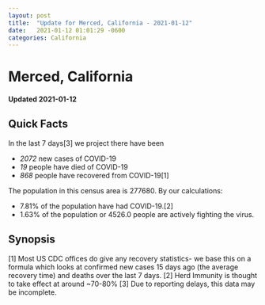 ```yaml
---
layout: post
title:  "Update for Merced, California - 2021-01-12"
date:   2021-01-12 01:01:29 -0600
categories: California
---
```


# Merced, California
#### Updated 2021-01-12

## Quick Facts

In the last 7 days[3] we project there have been
- *2072* new cases of COVID-19
- *19* people have died of COVID-19
- *868* people have recovered from COVID-19[1]

The population in this census area is 277680. By our calculations:
- 7.81% of the population have had COVID-19.[2]
- 1.63% of the population or 4526.0 people are actively fighting the virus.

## Synopsis




[1] Most US CDC offices do give any recovery statistics- we base this on a formula which looks at confirmed new cases
15 days ago (the average recovery time) and deaths over the last 7 days.
[2] Herd Immunity is thought to take effect at around ~70-80%
[3] Due to reporting delays, this data may be incomplete. 
    